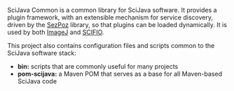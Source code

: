 SciJava Common is a common library for SciJava software. It provides a
plugin framework, with an extensible mechanism for service discovery, driven
by the [SezPoz](https://github.com/jglick/sezpoz) library, so that plugins can
be loaded dynamically. It is used by both
[ImageJ](https://github.com/imagej/imagej) and
[SCIFIO](https://github.com/scifio/scifio).

This project also contains configuration files and scripts common to the
SciJava software stack:

* __bin:__ scripts that are commonly useful for many projects
* __pom-scijava:__ a Maven POM that serves as a base for all Maven-based
  SciJava code
